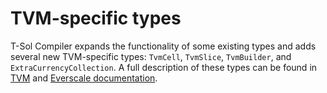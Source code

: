 # TVM-specific types

T-Sol Compiler expands the functionality of some existing types and adds several new TVM-specific types: `TvmCell`, `TvmSlice`, `TvmBuilder`, and `ExtraCurrencyCollection`. A full description of these types can be found in [TVM](https://broxus.gitbook.io/threaded-virtual-machine/) and [Everscale documentation](https://docs.everscale.network/).

